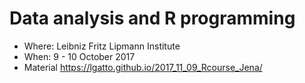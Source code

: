 # Data analysis and R programming

- Where: Leibniz Fritz Lipmann Institute
- When: 9 - 10  October 2017
- Material https://lgatto.github.io/2017_11_09_Rcourse_Jena/

